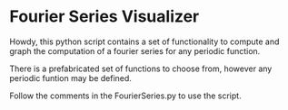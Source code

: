 ﻿# Fourier Series Visualizer 
 
 Howdy, this python script contains a set of functionality to compute and graph the computation of a fourier series for any periodic function.
 
 There is a prefabricated set of functions to choose from, however any periodic funtion may be defined.
 
 Follow the comments in the FourierSeries.py to use the script.
